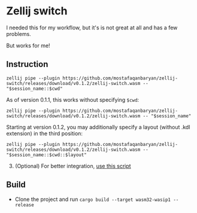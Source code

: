# Zellij switch

I needed this for my workflow, but it's is not great at all and has a few problems.

But works for me!

## Instruction

    zellij pipe --plugin https://github.com/mostafaqanbaryan/zellij-switch/releases/download/v0.1.2/zellij-switch.wasm -- "$session_name::$cwd"

As of version 0.1.1, this works without specifying `$cwd`:

    zellij pipe --plugin https://github.com/mostafaqanbaryan/zellij-switch/releases/download/v0.1.2/zellij-switch.wasm -- "$session_name"

Starting at version 0.1.2, you may additionally specify a layout (without .kdl extension) in the third position:

    zellij pipe --plugin https://github.com/mostafaqanbaryan/zellij-switch/releases/download/v0.1.2/zellij-switch.wasm -- "$session_name::$cwd::$layout"

3. (Optional) For better integration, [use this script](https://github.com/mostafaqanbaryan/dotfiles/blob/main/scripts/sessions)

## Build

- Clone the project and run `cargo build --target wasm32-wasip1 --release`
